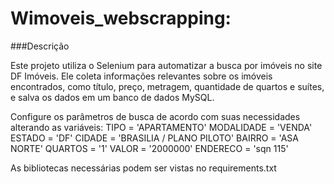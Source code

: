 # Wimoveis_webscrapping:

###Descrição

Este projeto utiliza o Selenium para automatizar a busca por imóveis no site DF Imóveis. Ele coleta informações relevantes sobre os imóveis encontrados, como título, preço, metragem, quantidade de quartos e suítes, e salva os dados em um banco de dados MySQL.

Configure os parâmetros de busca de acordo com suas necessidades alterando as variáveis: 
TIPO = 'APARTAMENTO'
MODALIDADE = 'VENDA'
ESTADO = 'DF'
CIDADE = 'BRASILIA / PLANO PILOTO'
BAIRRO = 'ASA NORTE'
QUARTOS = '1'
VALOR = '2000000'
ENDERECO = 'sqn 115'



As bibliotecas necessárias podem ser vistas no requirements.txt

